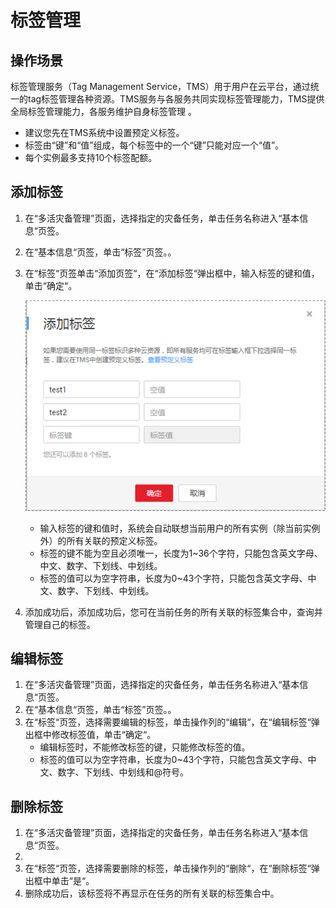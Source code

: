 # 标签管理<a name="drs_disaster_tag"></a>

## 操作场景<a name="section546965513717"></a>

标签管理服务（Tag Management Service，TMS）用于用户在云平台，通过统一的tag标签管理各种资源。TMS服务与各服务共同实现标签管理能力，TMS提供全局标签管理能力，各服务维护自身标签管理 。

-   建议您先在TMS系统中设置预定义标签。
-   标签由“键”和“值”组成，每个标签中的一个“键”只能对应一个“值”。
-   每个实例最多支持10个标签配额。

## 添加标签<a name="section1895751541018"></a>

1.  在“多活灾备管理”页面，选择指定的灾备任务，单击任务名称进入“基本信息“页签。
2.  在“基本信息“页签，单击“标签”页签。。
3.  在“标签“页签单击“添加页签“，在“添加标签“弹出框中，输入标签的键和值，单击“确定“。

    ![](figures/添加标签-zh.png)

    -   输入标签的键和值时，系统会自动联想当前用户的所有实例（除当前实例外）的所有关联的预定义标签。
    -   标签的键不能为空且必须唯一，长度为1\~36个字符，只能包含英文字母、中文、数字、下划线、中划线。
    -   标签的值可以为空字符串，长度为0\~43个字符，只能包含英文字母、中文、数字、下划线、中划线。

4.  添加成功后，添加成功后，您可在当前任务的所有关联的标签集合中，查询并管理自己的标签。

## 编辑标签<a name="section16959151514100"></a>

1.  在“多活灾备管理”页面，选择指定的灾备任务，单击任务名称进入“基本信息“页签。
2.  在“基本信息“页签，单击“标签”页签。。
3.  在“标签“页签，选择需要编辑的标签，单击操作列的“编辑“，在“编辑标签“弹出框中修改标签值，单击“确定“。
    -   编辑标签时，不能修改标签的键，只能修改标签的值。
    -   标签的值可以为空字符串，长度为0\~43个字符，只能包含英文字母、中文、数字、下划线、中划线和@符号。


## 删除标签<a name="section189601515141014"></a>

1.  在“多活灾备管理”页面，选择指定的灾备任务，单击任务名称进入“基本信息“页签。
2.  
3.  在“标签“页签，选择需要删除的标签，单击操作列的“删除“，在“删除标签“弹出框中单击“是“。
4.  删除成功后，该标签将不再显示在任务的所有关联的标签集合中。

